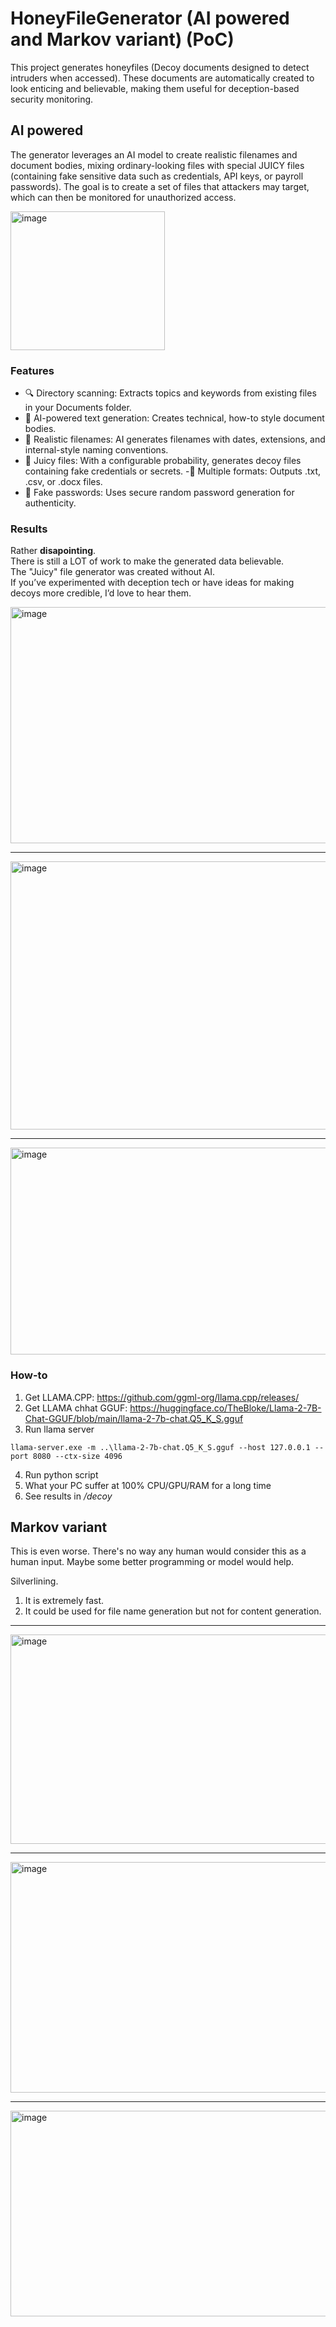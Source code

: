 # HoneyFileGenerator (AI powered and Markov variant) (PoC)
This project generates honeyfiles (Decoy documents designed to detect intruders when accessed). These documents are automatically created to look enticing and believable, making them useful for deception-based security monitoring.


## AI powered ##
The generator leverages an AI model to create realistic filenames and document bodies, mixing ordinary-looking files with special JUICY files (containing fake sensitive data such as credentials, API keys, or payroll passwords). The goal is to create a set of files that attackers may target, which can then be monitored for unauthorized access.

<img width="247" height="222" alt="image" src="https://github.com/user-attachments/assets/4c8afa25-a46b-475d-af69-534fdc735399" />


### Features ###
- 🔍 Directory scanning: Extracts topics and keywords from existing files in your Documents folder.
- 📝 AI-powered text generation: Creates technical, how-to style document bodies.
- 📂 Realistic filenames: AI generates filenames with dates, extensions, and internal-style naming conventions.
- 🍯 Juicy files: With a configurable probability, generates decoy files containing fake credentials or secrets.
-📑 Multiple formats: Outputs .txt, .csv, or .docx files.
- 🔐 Fake passwords: Uses secure random password generation for authenticity.

### Results ###
Rather **disapointing**.<br>
There is still a LOT of work to make the generated data believable.<br>
The "Juicy" file generator was created without AI.<br>
If you’ve experimented with deception tech or have ideas for making decoys more credible, I’d love to hear them.<br>

<img width="656" height="378" alt="image" src="https://github.com/user-attachments/assets/bac21e61-d869-433b-9e8a-7ddd29278218" />

<hr>
<img width="616" height="429" alt="image" src="https://github.com/user-attachments/assets/e567ac96-e6ce-491d-b50e-b69da38619a3" />

<hr>

<img width="610" height="331" alt="image" src="https://github.com/user-attachments/assets/89eb4ab4-bd9d-434e-9043-e91bc2e1f047" />


### How-to ###

1. Get LLAMA.CPP: https://github.com/ggml-org/llama.cpp/releases/
2. Get LLAMA chhat GGUF: https://huggingface.co/TheBloke/Llama-2-7B-Chat-GGUF/blob/main/llama-2-7b-chat.Q5_K_S.gguf
3. Run llama server
```
llama-server.exe -m ..\llama-2-7b-chat.Q5_K_S.gguf --host 127.0.0.1 --port 8080 --ctx-size 4096
```
4. Run python script
5. What your PC suffer at 100% CPU/GPU/RAM for a long time
6. See results in */decoy*

## Markov variant ##
This is even worse. There's no way any human would consider this as a human input. Maybe some better programming or model would help.

Silverlining. 
1. It is extremely fast.
2. It could be used for file name generation but not for content generation.

<hr>
<img width="585" height="335" alt="image" src="https://github.com/user-attachments/assets/a4dcc326-f825-419e-9d87-cbafd9a2bccb" />
<hr>
<img width="615" height="369" alt="image" src="https://github.com/user-attachments/assets/244411f5-fda4-4592-a4f6-70d8d22aa95e" />
<hr>
<img width="603" height="329" alt="image" src="https://github.com/user-attachments/assets/daf72725-e97f-40b2-b236-24eacda1cd6d" />


